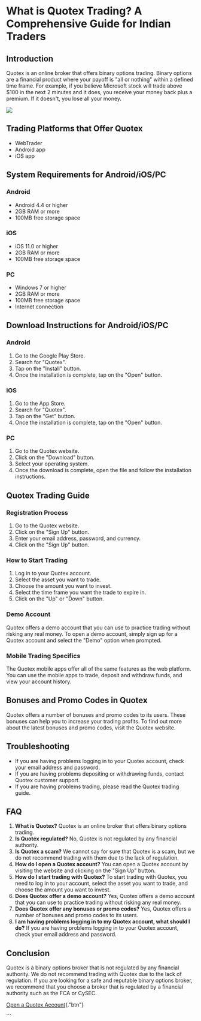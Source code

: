 # What is Quotex Trading? A Comprehensive Guide for Indian Traders

## Introduction

Quotex is an online broker that offers binary options trading. Binary
options are a financial product where your payoff is "all or
nothing" within a defined time frame. For example, if you believe
Microsoft stock will trade above \$100 in the next 2 minutes and it
does, you receive your money back plus a premium. If it doesn't, you
lose all your money.

[![](https://static.quotex.io/files/4_en/300_250.jpg)](https://traff.sbs/brokerqxlid)

## Trading Platforms that Offer Quotex

-   WebTrader
-   Android app
-   iOS app

## System Requirements for Android/iOS/PC

### Android

-   Android 4.4 or higher
-   2GB RAM or more
-   100MB free storage space

### iOS

-   iOS 11.0 or higher
-   2GB RAM or more
-   100MB free storage space

### PC

-   Windows 7 or higher
-   2GB RAM or more
-   100MB free storage space
-   Internet connection

## Download Instructions for Android/iOS/PC

### Android

1.  Go to the Google Play Store.
2.  Search for "Quotex".
3.  Tap on the "Install" button.
4.  Once the installation is complete, tap on the "Open" button.

### iOS

1.  Go to the App Store.
2.  Search for "Quotex".
3.  Tap on the "Get" button.
4.  Once the installation is complete, tap on the "Open" button.

### PC

1.  Go to the Quotex website.
2.  Click on the "Download" button.
3.  Select your operating system.
4.  Once the download is complete, open the file and follow the
    installation instructions.

## Quotex Trading Guide

### Registration Process

1.  Go to the Quotex website.
2.  Click on the "Sign Up" button.
3.  Enter your email address, password, and currency.
4.  Click on the "Sign Up" button.

### How to Start Trading

1.  Log in to your Quotex account.
2.  Select the asset you want to trade.
3.  Choose the amount you want to invest.
4.  Select the time frame you want the trade to expire in.
5.  Click on the "Up" or "Down" button.

### Demo Account

Quotex offers a demo account that you can use to practice trading
without risking any real money. To open a demo account, simply sign up
for a Quotex account and select the "Demo" option when prompted.

### Mobile Trading Specifics

The Quotex mobile apps offer all of the same features as the web
platform. You can use the mobile apps to trade, deposit and withdraw
funds, and view your account history.

## Bonuses and Promo Codes in Quotex

Quotex offers a number of bonuses and promo codes to its users. These
bonuses can help you to increase your trading profits. To find out more
about the latest bonuses and promo codes, visit the Quotex website.

## Troubleshooting

-   If you are having problems logging in to your Quotex account, check
    your email address and password.
-   If you are having problems depositing or withdrawing funds, contact
    Quotex customer support.
-   If you are having problems trading, please read the Quotex trading
    guide.

## FAQ

1.  **What is Quotex?** Quotex is an online broker that offers binary
    options trading.
2.  **Is Quotex regulated?** No, Quotex is not regulated by any
    financial authority.
3.  **Is Quotex a scam?** We cannot say for sure that Quotex is a scam,
    but we do not recommend trading with them due to the lack of
    regulation.
4.  **How do I open a Quotex account?** You can open a Quotex account by
    visiting the website and clicking on the "Sign Up" button.
5.  **How do I start trading with Quotex?** To start trading with
    Quotex, you need to log in to your account, select the asset you
    want to trade, and choose the amount you want to invest.
6.  **Does Quotex offer a demo account?** Yes, Quotex offers a demo
    account that you can use to practice trading without risking any
    real money.
7.  **Does Quotex offer any bonuses or promo codes?** Yes, Quotex offers
    a number of bonuses and promo codes to its users.
8.  **I am having problems logging in to my Quotex account, what should
    I do?** If you are having problems logging in to your Quotex
    account, check your email address and password.

## Conclusion

Quotex is a binary options broker that is not regulated by any financial
authority. We do not recommend trading with Quotex due to the lack of
regulation. If you are looking for a safe and reputable binary options
broker, we recommend that you choose a broker that is regulated by a
financial authority such as the FCA or CySEC.

[Open a Quotex
Account](\%22https://traff.sbs/brokerqxlid\%22){."btn"}

\`\`\`

